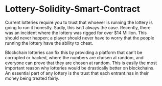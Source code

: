 # Lottery-Solidity-Smart-Contract
Current lotteries require you to trust that whoever is running the lottery is going to run it honestly.
Sadly, this isn’t always the case. Recently, there was an incident where the lottery was rigged for over $14 Million. 
This should never happen; a player should never have to worry that the people running the lottery have the ability to cheat. 

Blockchain lotteries can fix this by providing a platform that can’t be corrupted or hacked, where the numbers are chosen at random, and everyone can prove that they are chosen at random.
This is easily the most important reason why lotteries would be drastically better on blockchains. 
An essential part of any lottery is the trust that each entrant has in their money being treated fairly.
